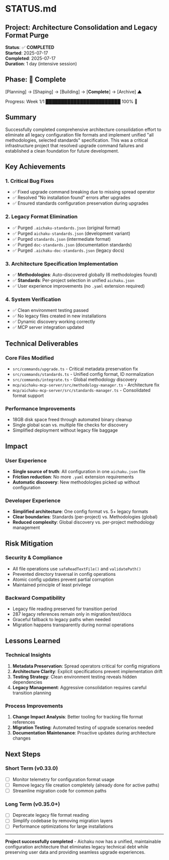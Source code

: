 # STATUS.md

## Project: Architecture Consolidation and Legacy Format Purge

**Status**: ✅ **COMPLETED**\
**Started**: 2025-07-17\
**Completed**: 2025-07-17\
**Duration**: 1 day (intensive session)

## Phase: 🍃 Complete

[Planning] → [Shaping] → [Building] → [**Complete**] → [Archive] ▲

Progress: Week 1/1 ████████████████████████ 100% 🍃

## Summary

Successfully completed comprehensive architecture consolidation effort to
eliminate all legacy configuration file formats and implement unified "all
methodologies, selected standards" specification. This was a critical
infrastructure project that resolved upgrade command failures and established a
clean foundation for future development.

## Key Achievements

### 1. Critical Bug Fixes

- ✅ Fixed upgrade command breaking due to missing spread operator
- ✅ Resolved "No installation found" errors after upgrades
- ✅ Ensured standards configuration preservation during upgrades

### 2. Legacy Format Elimination

- ✅ Purged `.aichaku-standards.json` (original format)
- ✅ Purged `aichaku-standards.json` (development variant)
- ✅ Purged `standards.json` (intermediate format)
- ✅ Purged `doc-standards.json` (documentation standards)
- ✅ Purged `.aichaku-doc-standards.json` (legacy docs)

### 3. Architecture Specification Implementation

- ✅ **Methodologies**: Auto-discovered globally (6 methodologies found)
- ✅ **Standards**: Per-project selection in unified `aichaku.json`
- ✅ User experience improvements (no `.yaml` extension required)

### 4. System Verification

- ✅ Clean environment testing passed
- ✅ No legacy files created in new installations
- ✅ Dynamic discovery working correctly
- ✅ MCP server integration updated

## Technical Deliverables

### Core Files Modified

- `src/commands/upgrade.ts` - Critical metadata preservation fix
- `src/commands/standards.ts` - Unified config format, ID normalization
- `src/commands/integrate.ts` - Global methodology discovery
- `mcp/aichaku-mcp-server/src/methodology-manager.ts` - Architecture fix
- `mcp/aichaku-mcp-server/src/standards-manager.ts` - Consolidated format
  support

### Performance Improvements

- 18GB disk space freed through automated binary cleanup
- Single global scan vs. multiple file checks for discovery
- Simplified deployment without legacy file baggage

## Impact

### User Experience

- **Single source of truth**: All configuration in one `aichaku.json` file
- **Friction reduction**: No more `.yaml` extension requirements
- **Automatic discovery**: New methodologies picked up without configuration

### Developer Experience

- **Simplified architecture**: One config format vs. 5+ legacy formats
- **Clear boundaries**: Standards (per-project) vs. Methodologies (global)
- **Reduced complexity**: Global discovery vs. per-project methodology
  management

## Risk Mitigation

### Security & Compliance

- All file operations use `safeReadTextFile()` and `validatePath()`
- Prevented directory traversal in config operations
- Atomic config updates prevent partial corruption
- Maintained principle of least privilege

### Backward Compatibility

- Legacy file reading preserved for transition period
- 287 legacy references remain only in migration/test/docs
- Graceful fallback to legacy paths when needed
- Migration happens transparently during normal operations

## Lessons Learned

### Technical Insights

1. **Metadata Preservation**: Spread operators critical for config migrations
2. **Architecture Clarity**: Explicit specifications prevent implementation
   drift
3. **Testing Strategy**: Clean environment testing reveals hidden dependencies
4. **Legacy Management**: Aggressive consolidation requires careful transition
   planning

### Process Improvements

1. **Change Impact Analysis**: Better tooling for tracking file format
   references
2. **Migration Testing**: Automated testing of upgrade scenarios needed
3. **Documentation Maintenance**: Proactive updates during architecture changes

## Next Steps

### Short Term (v0.33.0)

- [ ] Monitor telemetry for configuration format usage
- [ ] Remove legacy file creation completely (already done for active paths)
- [ ] Streamline migration code for common paths

### Long Term (v0.35.0+)

- [ ] Deprecate legacy file format reading
- [ ] Simplify codebase by removing migration layers
- [ ] Performance optimizations for large installations

---

**Project successfully completed** - Aichaku now has a unified, maintainable
configuration architecture that eliminates legacy technical debt while
preserving user data and providing seamless upgrade experiences.
